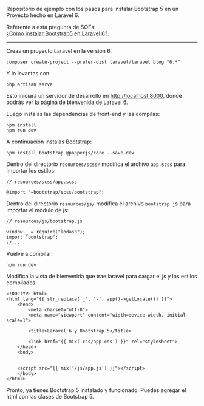 Repositorio de ejemplo con los pasos para instalar Bootstrap 5 en un Proyecto hecho en Laravel 6.

Referente a esta pregunta de SOEs:  
[¿Cómo instalar Bootstrap5 en Laravel 6?](https://es.stackoverflow.com/questions/468964/c%c3%b3mo-instalar-bootstrap5-en-laravel-6?noredirect=1#comment835700_468964).


---------------------------

Creas un proyecto Laravel en la versión 6:

    composer create-project --prefer-dist laravel/laravel blog "6.*"
    
Y lo levantas con:

    php artisan serve
    
Esto iniciará un servidor de desarrollo en [http://localhost:8000](http://localhost:8000), donde podrás ver la página de bienvenida de Laravel 6.

Luego instalas las dependencias de front-end y las compilas:

    npm install
    npm run dev
    
A continuación instalas Bootstrap:

    npm install bootstrap @popperjs/core --save-dev
    
Dentro del directorio `resources/scss/` modifica el archivo `app.scss` para importar los estilos:

    // resources/scss/app.scss 
    
    @import "~bootstrap/scss/bootstrap";
    
Dentro del directorio `resources/js/` modifica el archivo `bootstrap.j`s para importar el módulo de js:

    // resources/js/bootstrap.js 
    
    window._ = require("lodash");
    import "bootstrap";
    //...
    
Vuelve a compilar:

    npm run dev
    
Modifica la vista de bienvenida que trae laravel para cargar el js y los estilos compilados:

    <!DOCTYPE html>
    <html lang="{{ str_replace('_', '-', app()->getLocale()) }}">
        <head>
            <meta charset="utf-8">
            <meta name="viewport" content="width=device-width, initial-scale=1">
    
            <title>Laravel 6 y Bootstrap 5</title>
    
            <link href="{{ mix('css/app.css') }}" rel="stylesheet">
        </head>
        <body>
    
    
        <script src="{{ mix('/js/app.js') }}"></script>
        </body>
    </html>
    
Pronto, ya tienes Bootstrap 5 instalado y funcionado. Puedes agregar el html con las clases de Bootstrap 5.

